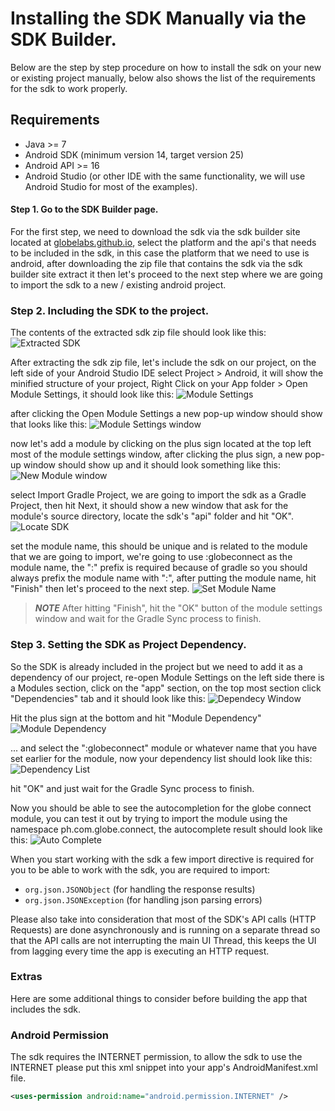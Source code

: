 # Installing the SDK Manually via the SDK Builder.

Below are the step by step procedure on how to install the sdk on your new or existing project manually, below also shows the list of the requirements for the sdk to work properly.

## Requirements

- Java >= 7
- Android SDK (minimum version 14, target version 25)
- Android API >= 16
- Android Studio (or other IDE with the same functionality, we will use Android Studio for most of the examples).

#### Step 1. Go to the SDK Builder page.

For the first step, we need to download the sdk via the sdk builder site located at [globelabs.github.io](http://globelabs.github.io), select the platform and the api's that needs to be included in the sdk, in this case the platform that we need to use is android, after downloading the zip file that contains the sdk via the sdk builder site extract it then let's proceed to the next step where we are going to import the sdk to a new / existing android project.

### Step 2. Including the SDK to the project.

The contents of the extracted sdk zip file should look like this:
![Extracted SDK](manual/step-2-a.png)

After extracting the sdk zip file, let's include the sdk on our project, on the left side of your Android Studio IDE select Project > Android, it will show the minified structure of your project, Right Click on your App folder > Open Module Settings, it should look like this:
![Module Settings](manual/step-2-b.png)

after clicking the Open Module Settings a new pop-up window should show that looks like this:
![Module Settings window](manual/step-2-c.png)

now let's add a module by clicking on the plus sign located at the top left most of the module settings window, after clicking the plus sign, a new pop-up window should show up and it should look something like this:
![New Module window](manual/step-2-d.png)

select Import Gradle Project, we are going to import the sdk as a Gradle Project, then hit Next, it should show a new window that ask for the module's source directory, locate the sdk's "api" folder and hit "OK".
![Locate SDK](manual/step-2-e.png)

set the module name, this should be unique and is related to the module that we are going to import, we're going to use :globeconnect as the module name, the ":" prefix is required because of gradle so you should always prefix the module name with ":", after putting the module name, hit "Finish" then let's proceed to the next step.
![Set Module Name](manual/step-2-f.png)

>***NOTE*** After hitting "Finish", hit the "OK" button of the module settings window and wait for the Gradle Sync process to finish.

### Step 3. Setting the SDK as Project Dependency.

So the SDK is already included in the project but we need to add it as a dependency of our project, re-open Module Settings on the left side there is a Modules section, click on the "app" section, on the top most section click "Dependencies" tab and it should look like this:
![Dependecy Window](manual/step-3-a.png)

Hit the plus sign at the bottom and hit "Module Dependency"
![Module Dependency](manual/step-3-b.png)

... and select the ":globeconnect" module or whatever name that you have set earlier for the module, now your dependency list should look like this:
![Dependency List](manual/step-3-c.png)

hit "OK" and just wait for the Gradle Sync process to finish.

Now you should be able to see the autocompletion for the globe connect module, you can test it out by trying to import the module using the namespace ph.com.globe.connect, the autocomplete result should look like this:
![Auto Complete](manual/step-3-d.png)

When you start working with the sdk a few import directive is required for you to be able to work with the sdk, you are required to import:
- ```org.json.JSONObject``` (for handling the response results)
- ```org.json.JSONException``` (for handling json parsing errors)

Please also take into consideration that most of the SDK's API calls (HTTP Requests) are done asynchronously and is running on a separate thread so that the API calls are not interrupting the main UI Thread, this keeps the UI from lagging every time the app is executing an HTTP request.

### Extras

Here are some additional things to consider before building the app that includes the sdk.

### Android Permission

The sdk requires the INTERNET permission, to allow the sdk to use the INTERNET please put this xml snippet into your app's AndroidManifest.xml file.

```xml
<uses-permission android:name="android.permission.INTERNET" />
```
